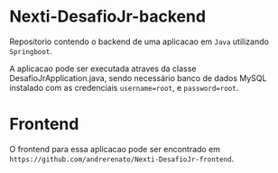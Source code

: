 # Nexti-DesafioJr-backend

Repositorio contendo o backend de uma aplicacao em `Java` utilizando `Springboot`.

A aplicacao pode ser executada atraves da classe DesafioJrApplication.java, sendo necessário banco de dados MySQL instalado com as credenciais `username=root`, e `password=root`.

# Frontend

O frontend para essa aplicacao pode ser encontrado em `https://github.com/andrerenato/Nexti-DesafioJr-frontend`.
